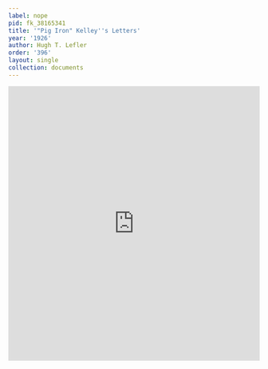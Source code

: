```yaml
---
label: nope
pid: fk_38165341
title: '"Pig Iron" Kelley''s Letters'
year: '1926'
author: Hugh T. Lefler
order: '396'
layout: single
collection: documents
---
```

<iframe src="https://northwestern.app.box.com/embed/s/zc9uue4tzrz0va7r6nrlgdaglq10i6la?sortColumn=date&view=list" width="100%" height="550" frameborder="0" allowfullscreen webkitallowfullscreen msallowfullscreen></iframe>
